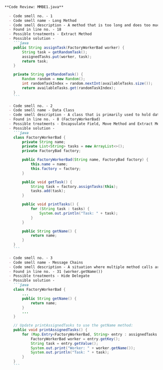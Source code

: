 ```markdown
**Code Review: MMBE1.java**
  
  - Code smell no. - 1
  - Code smell name - Long Method
  - Code smell description - A method that is too long and does too much can be hard to understand and maintain.
  - Found in line no. - 18
  - Possible treatments - Extract Method
  - Possible solution - 
    ```java
    public String assignTask(FactoryWorkerBad worker) {
        String task = getRandomTask();
        assignedTasks.put(worker, task);
        return task;
    }

    private String getRandomTask() {
        Random random = new Random();
        int randomTaskIndex = random.nextInt(availableTasks.size());
        return availableTasks.get(randomTaskIndex);
    }
    ```

  - Code smell no. - 2
  - Code smell name - Data Class
  - Code smell description - A class that is primarily used to hold data with little or no behavior.
  - Found in line no. - 8 (FactoryWorkerBad)
  - Possible treatments - Encapsulate Field, Move Method and Extract Method
  - Possible solution - 
    ```java
    class FactoryWorkerBad {
        private String name;
        private List<String> tasks = new ArrayList<>();
        private FactoryBad factory;

        public FactoryWorkerBad(String name, FactoryBad factory) {
            this.name = name;
            this.factory = factory;
        }

        public void getTask() {
            String task = factory.assignTasks(this);
            tasks.add(task);
        }

        public void printTasks() {
            for (String task : tasks) {
                System.out.println("Task: " + task);
            }
        }

        public String getName() {
            return name;
        }
    }
    ```

  - Code smell no. - 3
  - Code smell name - Message Chains
  - Code smell description - A situation where multiple method calls are chained together, which may indicate poor encapsulation.
  - Found in line no. - 31 (worker.getName())
  - Possible treatments - Hide Delegate
  - Possible solution - 
    ```java
    class FactoryWorkerBad {
        ...
        public String getName() {
            return name;
        }
        ...
    }

    // Update printAssignedTasks to use the getName method:
    public void printAssignedTasks() {
        for (Map.Entry<FactoryWorkerBad, String> entry : assignedTasks.entrySet()) {
            FactoryWorkerBad worker = entry.getKey();
            String task = entry.getValue();
            System.out.print("Worker: " + worker.getName());
            System.out.println("Task: " + task);
        }
    }
    ```
```